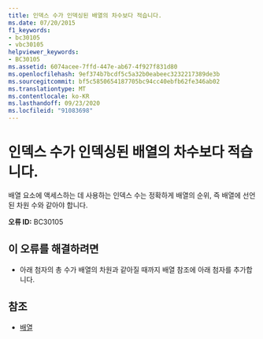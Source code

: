 ```yaml
---
title: 인덱스 수가 인덱싱된 배열의 차수보다 적습니다.
ms.date: 07/20/2015
f1_keywords:
- bc30105
- vbc30105
helpviewer_keywords:
- BC30105
ms.assetid: 6074acee-7ffd-447e-ab67-4f927f831d80
ms.openlocfilehash: 9ef374b7bcdf5c5a32b0eabeec3232217389de3b
ms.sourcegitcommit: bf5c5850654187705bc94cc40ebfb62fe346ab02
ms.translationtype: MT
ms.contentlocale: ko-KR
ms.lasthandoff: 09/23/2020
ms.locfileid: "91083698"
---
```

# <a name="number-of-indices-is-less-than-the-number-of-dimensions-of-the-indexed-array"></a>인덱스 수가 인덱싱된 배열의 차수보다 적습니다.

배열 요소에 액세스하는 데 사용하는 인덱스 수는 정확하게 배열의 순위, 즉 배열에 선언된 차원 수와 같아야 합니다.  
  
 **오류 ID:** BC30105  
  
## <a name="to-correct-this-error"></a>이 오류를 해결하려면  
  
- 아래 첨자의 총 수가 배열의 차원과 같아질 때까지 배열 참조에 아래 첨자를 추가합니다.  
  
## <a name="see-also"></a>참조

- [배열](../programming-guide/language-features/arrays/index.md)
